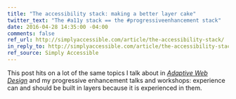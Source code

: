 ```yaml
---
title: "The accessibility stack: making a better layer cake"
twitter_text: "The #a11y stack == the #progressiveenhancement stack"
date: 2016-04-28 14:35:00 -04:00
comments: false
ref_url: http://simplyaccessible.com/article/the-accessibility-stack/
in_reply_to: http://simplyaccessible.com/article/the-accessibility-stack/
ref_source: Simply Accessible
---
```


This post hits on a lot of the same topics I talk about in <a href="http://adaptivewebdesign.info"><cite>Adaptive Web Design</cite></a> and my progressive enhancement talks and workshops: experience can and should be built in layers because it is experienced in them.
